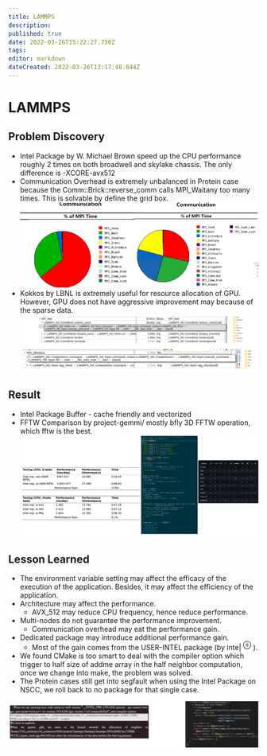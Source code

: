 ```yaml
---
title: LAMMPS
description: 
published: true
date: 2022-03-26T15:22:27.756Z
tags: 
editor: markdown
dateCreated: 2022-03-26T13:17:48.644Z
---
```


# LAMMPS

## Problem Discovery
- Intel Package by W. Michael Brown speed up the CPU performance roughly 2 times on both broadwell and skylake chassis. The only difference is -XCORE-avx512
- Communication Overhead is extremely unbalanced in Protein case because the Comm::Brick::reverse_comm calls MPI_Waitany too many times. This is solvable by define the grid box.
![](./lammps_comm.png)
- Kokkos by LBNL is extremely useful for resource allocation of GPU. However, GPU does not have aggressive improvement may because of the sparse data.
![](./lammps_profile.png)
## Result
- Intel Package Buffer - cache friendly and vectorized
- FFTW Comparison by project-gemmi/ mostly bfly 3D FFTW operation, which fftw is the best.
![](./lammps_result.png)

## Lesson Learned 
- The environment variable setting may affect the efficacy of the execution of the application. Besides, it may affect the efficiency of the application.
- Architecture may affect the performance.
  - AVX_512 may reduce CPU frequency, hence reduce performance.
- Multi-nodes do not guarantee the performance improvement.
  - Communication overhead may eat the performance gain.
- Dedicated package may introduce additional performance gain.
  - Most of the gain comes from the USER-INTEL package (by inte| ${ }^{\oplus}$ ).
- We found CMake is too smart to deal with the compiler option which trigger to half size of addme array in the half neighbor computation, once we change into make, the problem was solved.
- The Protein cases still get into segfault when using the Intel Package on NSCC, we roll back to no package for that single case.

![](./lammps_result2.png)
